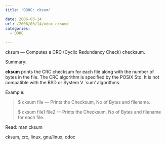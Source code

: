 ```yaml
---
title: 'ODOC: cksum'

date: 2006-03-14
url: /2006/03/14/odoc-cksum/
categories:
  - ODOC

---
```

cksum &#8212; Computes a CRC (Cyclic Redundancy Check) checksum.

Summary:

**cksum** prints the CRC checksum for each file along with the number of bytes in the file. The CRC algorithm is specified by the POSIX Std. It is not compatible with the BSD or System V \`sum&#8217; algorithms.

Example:

> $ cksum file &#8212; Prints the Checksum, No of Bytes and filename.
> 
> $ cksum file1 file2 &#8212; Prints the Checksum, No of Bytes and filename for each file.

Read: man cksum
  
<tags>cksum, crc, linux, gnu/linux, odoc</tags>